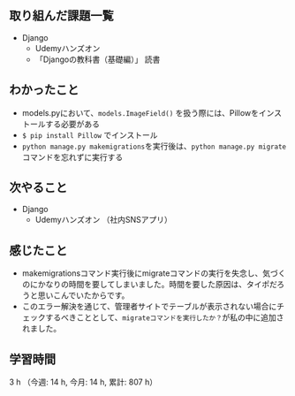 ## 取り組んだ課題一覧
- Django
    - Udemyハンズオン    
    - 「Djangoの教科書（基礎編）」 読書

## わかったこと
- models.pyにおいて、`models.ImageField()` を扱う際には、Pillowをインストールする必要がある
- `$ pip install Pillow` でインストール
- `python manage.py makemigrations`を実行後は、`python manage.py migrate`コマンドを忘れずに実行する

## 次やること
- Django
    - Udemyハンズオン （社内SNSアプリ）  

## 感じたこと
- makemigrationsコマンド実行後にmigrateコマンドの実行を失念し、気づくのにかなりの時間を要してしまいました。時間を要した原因は、タイポだろうと思いこんでいたからです。
- このエラー解決を通じて、管理者サイトでテーブルが表示されない場合にチェックするべきこととして、`migrateコマンドを実行したか？`が私の中に追加されました。

## 学習時間
3 h （今週: 14 h, 今月: 14 h, 累計: 807 h）